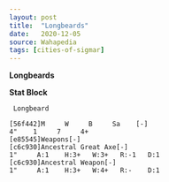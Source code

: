 ```yaml
---
layout: post
title:  "Longbeards"
date:   2020-12-05
source: Wahapedia
tags: [cities-of-sigmar]
---
```


**Longbeards**

**Stat Block**
```
 Longbeard
```

```
[56f442]M     W     B     Sa    [-]
4"    1     7     4+    
[e85545]Weapons[-]
[c6c930]Ancestral Great Axe[-]
1"     A:1    H:3+   W:3+   R:-1   D:1   
[c6c930]Ancestral Weapon[-]
1"     A:1    H:3+   W:4+   R:-    D:1   
```


